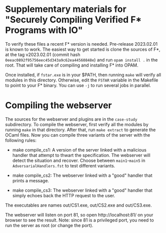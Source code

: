 Supplementary materials for "Securely Compiling Verified F\* Programs with IO"
==============================================================================

To verify these files a recent F\* version is needed. Pre-release
2023.02.01 is known to work. The easiest way to get started is
clone the sources of F\*, at the tag v2023.02.01 (commit hash
`0eeac0892f95756eec45d343a9c62ea44560848e`) and run `opam install .` in
the root. That will take care of compiling and installing F\* into OPAM.

Once installed, if `fstar.exe` is in your $PATH, then running `make`
will verify all modules in this directory. Otherwise, edit the `FSTAR`
variable in the Makefile to point to your F\* binary. You can use `-j`
to run several jobs in parallel.

Compiling the webserver
=======================

The sources for the webserver and plugins are in the `case-study`
subdirectory. To compile the webserver, first verify all the modules
by running `make` in that directory. After that, run `make extract` to
generate the OCaml files. Now you can compile three variants of the
server with the following rules:

  - make compile_cs1: A version of the server linked with a malicious
    handler that attempt to thwart the specification. The webserver will
    detect the situation and recover. Choose between `main1`-`main5` in
    `AdversarialHandlers.fst` to test different variants.

  - make compile_cs2: The webserver linked with a "good" handler that
    prints a message.

  - make compile_cs3: The webserver linked with a "good" handler that
    simply echoes back the HTTP request to the user.

The executables are names out/CS1.exe, out/CS2.exe and out/CS3.exe.

The webserver will listen on port 81, so open http://localhost:81/ on your
browser to see the result. Note: since 81 is a privileged port, you
need to run the server as root (or change the port).
